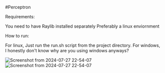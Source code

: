 #Perceptron

Requirements:

You need to have Raylib installed separately 
Preferably a linux enviornment 

How to run:

For linux, Just run the run.sh script from the project directory.
For windows, I honestly don't know why are you using windows anyways? 

![Screenshot from 2024-07-27 22-54-07](https://github.com/user-attachments/assets/0fe4c36a-7d71-4399-aab2-1c7a1a04efb3)
![Screenshot from 2024-07-27 22-54-07](https://github.com/user-attachments/assets/0fe4c36a-7d71-4399-aab2-1c7a1a04efb3)
